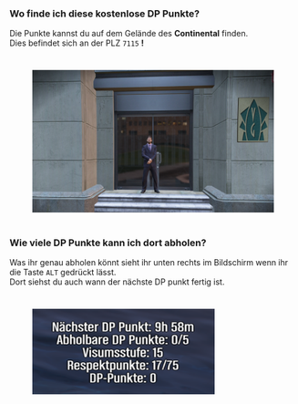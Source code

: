 ### Wo finde ich diese kostenlose DP Punkte? 

Die Punkte kannst du auf dem Gelände des **Continental** finden. \
Dies befindet sich an der PLZ ``7115`` **!**

#

<figure><img src="../.gitbook/assets/dppunkte/image.png" alt="" height="250" width="520"><figcaption></figcaption></figure>

#

### Wie viele DP Punkte kann ich dort abholen?

Was ihr genau abholen könnt sieht ihr unten rechts im Bildschirm wenn ihr die Taste ``ALT`` gedrückt lässt. \
Dort siehst du auch wann der nächste DP punkt fertig ist.

#

<figure><img src="../.gitbook/assets/dppunkte/visum dp.png" alt="" height="150" width="320"><figcaption></figcaption></figure>